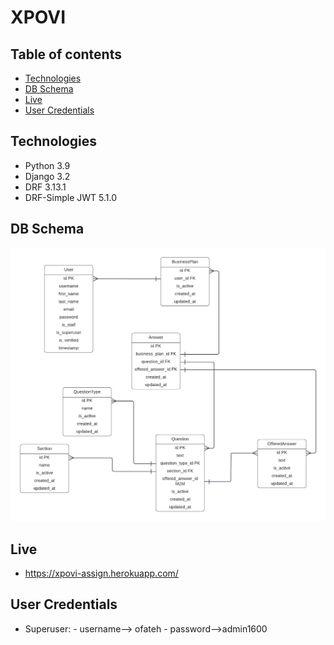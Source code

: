 # XPOVI
  
## Table of contents
* [Technologies](#technologies)
* [DB Schema](#db-schema)
* [Live](#Live)
* [User Credentials](#user-credentials)

## Technologies
* Python 3.9  
* Django 3.2   
* DRF 3.13.1    
* DRF-Simple JWT 5.1.0    

## DB Schema
![This is an image](https://github.com/OmarFateh/Xpovi/blob/main/db-schema.png)

## Live
* https://xpovi-assign.herokuapp.com/    

## User Credentials
* Superuser: - username--> ofateh  - password-->admin1600  
